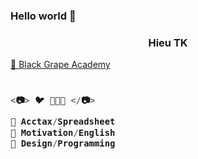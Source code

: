 ### Hello world 👋

<h3 align="center">Hieu TK</h3>

<a href="https://sites.google.com/view/hieupgmr202/" target="_blank">💜 Black Grape Academy </a>

<h3 align="left">

```js
  
<📷> 🐦 🌾🌾🌾 </📷>
  
💚 Acctax/Spreadsheet
💙 Motivation/English
💜 Design/Programming
  
```
  
</h3>

